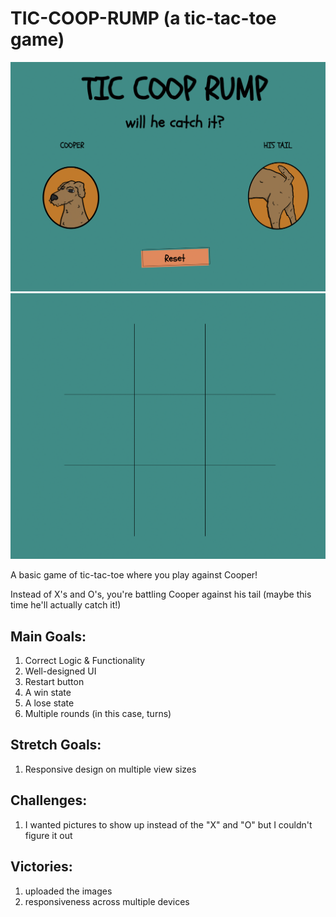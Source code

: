 # TIC-COOP-RUMP (a tic-tac-toe game)

![This is an image](images/Main-UI.png)
![This is an image](images/Grid.png)

A basic game of tic-tac-toe where you play against Cooper!

Instead of X's and O's, you're battling Cooper against his tail (maybe this time he'll actually catch it!)

## Main Goals:
1. Correct Logic & Functionality
2. Well-designed UI
3. Restart button
4. A win state
5. A lose state
6. Multiple rounds (in this case, turns)

## Stretch Goals:
1. Responsive design on multiple view sizes

## Challenges:
1. I wanted pictures to show up instead of the "X" and "O" but I couldn't figure it out

## Victories:
1. uploaded the images
2. responsiveness across multiple devices
